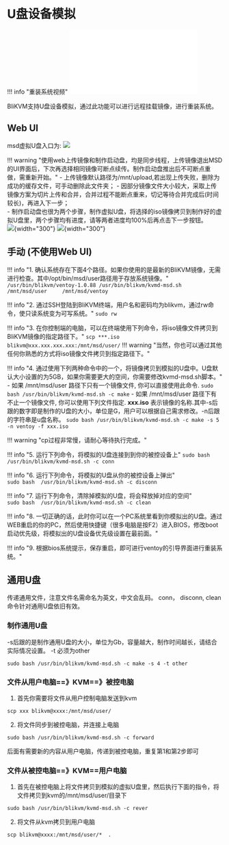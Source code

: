 # **U盘设备模拟**
!!! info "重装系统视频"
    <iframe src="//player.bilibili.com/player.html?aid=227573682&bvid=BV1yh41177A6&cid=1099326734&page=1" scrolling="no" border="0" frameborder="no" framespacing="0" allowfullscreen="true"> </iframe>

BliKVM支持U盘设备模拟，通过此功能可以进行远程挂载镜像，进行重装系统。

## Web UI
msd虚拟U盘入口为:
![](assets/images/msd/web-ui.png)

!!! warning "使用web上传镜像和制作启动盘，均是同步线程，上传镜像退出MSD的UI界面后，下次再选择相同镜像可断点续传。制作启动盘推出后不可断点重做，需重新开始。"
    - 上传镜像默认路径为/mnt/upload,若出现上传失败，删除为成功的缓存文件，可手动删除此文件夹；
    - 因部分镜像文件大小较大，采取上传镜像方案为切片上传和合并，合并过程不能断点重来，切记等待合并完成后(时间较长)，再进入下一步；  
    - 制作启动盘也很为两个步骤，制作虚拟U盘，将选择的iso镜像拷贝到制作好的虚拟U盘里，两个步骤均有进度，请等两者进度均100%后再点击下一步按钮。  
    ![](assets/images/msd/progress.png){width="300"}
    ![](assets/images/msd/merger.png){width="300"}  
    
## 手动 (不使用Web UI)

!!! info "1. 确认系统存在下面4个路径。如果你使用的是最新的BliKVM镜像，无需进行检查。其中/opt/bin/msd/user路径用于存放系统镜像。"
    ```
	/usr/bin/blikvm/ventoy-1.0.88
	/usr/bin/blikvm/kvmd-msd.sh
	/mnt/msd/user    
	/mnt/msd/ventoy
    ```

!!! info "2. 通过SSH登陆到BliKVM终端，用户名和密码均为blikvm，通过rw命令，使只读系统变为可写系统。"
    ```
        sudo rw
    ```

!!! info "3. 在你控制端的电脑，可以在终端使用下列命令，将iso镜像文件拷贝到BliKVM镜像的指定路径下。"
    ```
        scp ***.iso blikvm@xxx.xxx.xxx.xxx:/mnt/msd/user/
    ```	
!!! warning "当然，你也可以通过其他任何你熟悉的方式将iso镜像文件拷贝到指定路径下。"
	
!!! info "4. 通过使用下列两种命令中的一个，将镜像拷贝到模拟的U盘中。U盘默认大小设置的为5GB，如果你需要更大的空间，你需要修改kvmd-msd.sh脚本。"
    - 如果 /mnt/msd/user 路径下只有一个镜像文件, 你可以直接使用此命令. 
    ```
       sudo bash /usr/bin/blikvm/kvmd-msd.sh -c make
    ```
    - 如果 /mnt/msd/user 路径下有不止一个镜像文件, 你可以使用下列文件指定. **xxx.iso** 表示镜像的名称.其中-s后跟的数字即是制作的U盘的大小，单位是G，用户可以根据自己需求修改。-n后跟的字符串是u盘名称。
    ```
       	sudo bash /usr/bin/blikvm/kvmd-msd.sh -c make -s 5 -n ventoy -f xxx.iso
    ```

!!! warning "cp过程非常慢，请耐心等待执行完成。"

!!! info "5. 运行下列命令，将模拟的U盘连接到到你的被控设备上"
    ```
        sudo bash  /usr/bin/blikvm/kvmd-msd.sh -c conn
    ```

!!! info "6. 运行下列命令，将模拟的U盘从你的被控设备上弹出"		
    ```
        sudo bash  /usr/bin/blikvm/kvmd-msd.sh -c disconn
    ```

!!! info "7. 运行下列命令，清除掉模拟的U盘，将会释放掉对应的空间"		
    ```
        sudo bash  /usr/bin/blikvm/kvmd-msd.sh -c clean
    ```


!!! info "8. 一切正确的话，此时你可以在一个PC系统里看到你模拟出的U盘。通过WEB重启的你的PC，然后使用快捷键（很多电脑是按F2）进入BIOS，修改boot启动优先级，将模拟出的U盘设备优先级设置在最前面。"		


!!! info "9. 根据bios系统提示，保存重启，即可进行ventoy的引导界面进行重装系统。"	

## 通用U盘
传递通用文件，注意文件名需命名为英文，中文会乱码。  conn， disconn, clean命令针对通用U盘依旧有效。
### 制作通用U盘
-s后跟的是制作通用U盘的大小，单位为Gb，容量越大，制作时间越长，请结合实际情况设置。 -t 必须为other
```
sudo bash /usr/bin/blikvm/kvmd-msd.sh -c make -s 4 -t other
```
### 文件从用户电脑==》KVM==》被控电脑

1. 首先你需要将文件从用户控制电脑发送到kvm
```
scp xxx blikvm@xxxx:/mnt/msd/user/
```
2. 将文件同步到被控电脑，并连接上电脑
```
sudo bash /usr/bin/blikvm/kvmd-msd.sh -c forward
```
后面有需要新的内容从用户电脑，传递到被控电脑，重复第1和第2步即可

### 文件从被控电脑==》KVM==用户电脑
1. 首先在被控电脑上将文件拷贝到模拟的虚拟U盘里，然后执行下面的指令，将文件拷贝到kvm的/mnt/msd/user/目录下
```
sudo bash /usr/bin/blikvm/kvmd-msd.sh -c rever
```
2. 将文件从kvm拷贝到用户电脑
```
scp blikvm@xxxx:/mnt/msd/user/*  .
```
   
